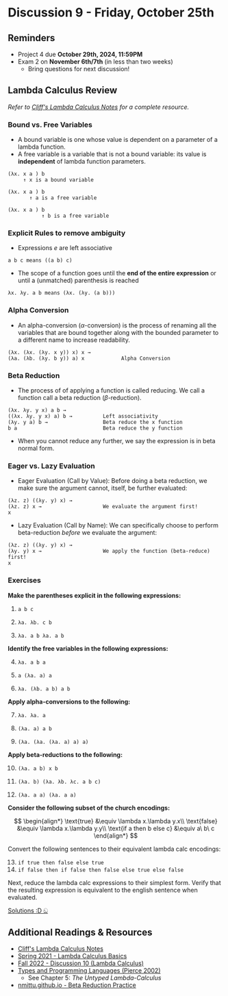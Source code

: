# Discussion 9 - Friday, October 25th

## Reminders

- Project 4 due **October 29th, 2024, 11:59PM**
- Exam 2 on **November 6th/7th** (in less than two weeks)
    - Bring questions for next discussion!

## Lambda Calculus Review
*Refer to [Cliff's Lambda Calculus Notes](https://bakalian.cs.umd.edu/assets/notes/lambdacalc.pdf) for a complete resource.*

### Bound vs. Free Variables
- A bound variable is one whose value is dependent on a parameter of
a lambda function.
- A free variable is a variable that is not a bound variable: its value is **independent** of lambda function parameters.
```
(λx. x a ) b
     ↑ x is a bound variable
     
(λx. x a ) b
       ↑ a is a free variable
       
(λx. x a ) b
           ↑ b is a free variable
```

### Explicit Rules to remove ambiguity
- Expressions $e$ are left associative
```
a b c means ((a b) c)
```
- The scope of a function goes until the **end of the entire expression** or until a (unmatched) parenthesis is reached
```
λx. λy. a b means (λx. (λy. (a b)))
```

### Alpha Conversion
- An alpha-conversion ($\alpha$-conversion) is the process of renaming all the variables that are bound together along with the bounded parameter to a different name to increase readability.
```
(λx. (λx. (λy. x y)) x) x → 
(λa. (λb. (λy. b y)) a) x            Alpha Conversion
```

### Beta Reduction
- The process of of applying a function is called reducing. We call a function call a beta reduction ($\beta$-reduction).
```
(λx. λy. y x) a b →
((λx. λy. y x) a) b →          Left associativity
(λy. y a) b →                  Beta reduce the x function
b a                            Beta reduce the y function
```
- When you cannot reduce any further, we say the expression is in beta normal form.

### Eager vs. Lazy Evaluation
- Eager Evaluation (Call by Value): Before doing a beta reduction, we make sure the argument cannot, itself, be further evaluated:

```
(λz. z) ((λy. y) x) →          
(λz. z) x →                    We evaluate the argument first!
x
```

- Lazy Evaluation (Call by Name): We can specifically choose to perform beta-reduction _before_ we evaluate the argument:

```
(λz. z) ((λy. y) x) →
(λy. y) x →                    We apply the function (beta-reduce) first!
x
```

### Exercises

**Make the parentheses explicit in the following expressions:**

1. `a b c`

2. `λa. λb. c b`

3. `λa. a b λa. a b`

**Identify the free variables in the following expressions:**

4. `λa. a b a`

5. `a (λa. a) a`

6. `λa. (λb. a b) a b`

**Apply alpha-conversions to the following:**

7. `λa. λa. a`

8. `(λa. a) a b`

9. `(λa. (λa. (λa. a) a) a)`

**Apply beta-reductions to the following:**

10. `(λa. a b) x b`

11. `(λa. b) (λa. λb. λc. a b c)`

12. `(λa. a a) (λa. a a)`

**Consider the following subset of the church encodings:**

$$
\begin{align*}
\text{true} &\equiv \lambda x.\lambda y.x\\
\text{false} &\equiv \lambda x.\lambda y.y\\
\text{if a then b else c} &\equiv a\ b\ c
\end{align*}
$$

Convert the following sentences to their equivalent lambda calc encodings:

13. `if true then false else true`
14. `if false then if false then false else true else false`

Next, reduce the lambda calc expressions to their simplest form. Verify that the resulting expression is equivalent to the english sentence when evaluated.

[Solutions :D ඞ](https://github.com/cmsc330fall24/fall2024/blob/main/discussions/d9_lambda_calc/SOLUTIONS.md)

## Additional Readings & Resources
- [Cliff's Lambda Calculus Notes](https://bakalian.cs.umd.edu/assets/notes/lambdacalc.pdf)
- [Spring 2021 - Lambda Calculus Basics](https://www.cs.umd.edu/class/spring2021/cmsc330/lectures/24-lambda-calc-1.pdf)
- [Fall 2022 - Discussion 10 (Lambda Calculus)](https://github.com/umd-cmsc330/fall2022/tree/main/discussions/discussion10#lambda-calculus)
- [Types and Programming Languages (Pierce 2002)](https://www.cs.sjtu.edu.cn/~kzhu/cs383/Pierce_Types_Programming_Languages.pdf)
  - See Chapter 5: _The Untyped Lambda-Calculus_
- [nmittu.github.io - Beta Reduction Practice](https://nmittu.github.io/330-problem-generator/beta_reduction.html)
